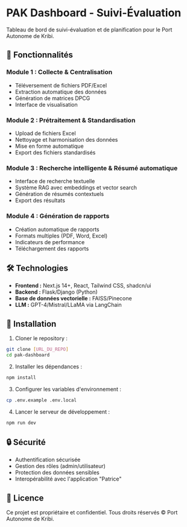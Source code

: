 # PAK Dashboard - Suivi-Évaluation

Tableau de bord de suivi-évaluation et de planification pour le Port Autonome de Kribi.

## 🚀 Fonctionnalités

### Module 1 : Collecte & Centralisation
- Téléversement de fichiers PDF/Excel
- Extraction automatique des données
- Génération de matrices DPCG
- Interface de visualisation

### Module 2 : Prétraitement & Standardisation
- Upload de fichiers Excel
- Nettoyage et harmonisation des données
- Mise en forme automatique
- Export des fichiers standardisés

### Module 3 : Recherche intelligente & Résumé automatique
- Interface de recherche textuelle
- Système RAG avec embeddings et vector search
- Génération de résumés contextuels
- Export des résultats

### Module 4 : Génération de rapports
- Création automatique de rapports
- Formats multiples (PDF, Word, Excel)
- Indicateurs de performance
- Téléchargement des rapports

## 🛠️ Technologies

- **Frontend :** Next.js 14+, React, Tailwind CSS, shadcn/ui
- **Backend :** Flask/Django (Python)
- **Base de données vectorielle :** FAISS/Pinecone
- **LLM :** GPT-4/Mistral/LLaMA via LangChain

## 🚀 Installation

1. Cloner le repository :
```bash
git clone [URL_DU_REPO]
cd pak-dashboard
```

2. Installer les dépendances :
```bash
npm install
```

3. Configurer les variables d'environnement :
```bash
cp .env.example .env.local
```

4. Lancer le serveur de développement :
```bash
npm run dev
```

## 🔒 Sécurité

- Authentification sécurisée
- Gestion des rôles (admin/utilisateur)
- Protection des données sensibles
- Interopérabilité avec l'application "Patrice"

## 📝 Licence

Ce projet est propriétaire et confidentiel. Tous droits réservés © Port Autonome de Kribi. 
